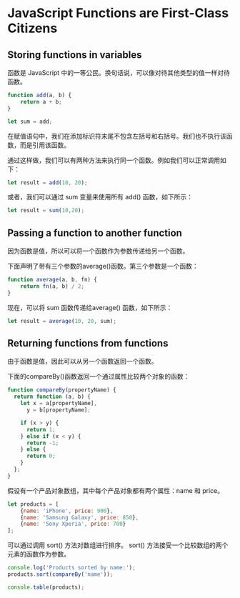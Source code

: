 # JavaScript Functions are First-Class Citizens

## Storing functions in variables

函数是 JavaScript 中的一等公民。换句话说，可以像对待其他类型的值一样对待函数。

```js
function add(a, b) {
    return a + b;
}

let sum = add;
```

在赋值语句中，我们在添加标识符末尾不包含左括号和右括号。我们也不执行该函数，而是引用该函数。

通过这样做，我们可以有两种方法来执行同一个函数。例如我们可以正常调用如下：

```js
let result = add(10, 20);
```

或者，我们可以通过 sum 变量来使用所有 add() 函数，如下所示：

```js
let result = sum(10,20);
```

## Passing a function to another function

因为函数是值，所以可以将一个函数作为参数传递给另一个函数。

下面声明了带有三个参数的average()函数。第三个参数是一个函数：

```js
function average(a, b, fn) {
    return fn(a, b) / 2;
}
```

现在，可以将 sum 函数传递给average() 函数，如下所示：

```js
let result = average(10, 20, sum);
```

## Returning functions from functions

由于函数是值，因此可以从另一个函数返回一个函数。

下面的compareBy()函数返回一个通过属性比较两个对象的函数：

```js
function compareBy(propertyName) {
  return function (a, b) {
    let x = a[propertyName],
      y = b[propertyName];

    if (x > y) {
      return 1;
    } else if (x < y) {
      return -1;
    } else {
      return 0;
    }
  };
}
```

假设有一个产品对象数组，其中每个产品对象都有两个属性：name 和 price。

```js
let products = [
    {name: 'iPhone', price: 900},
    {name: 'Samsung Galaxy', price: 850},
    {name: 'Sony Xperia', price: 700}
];
```

可以通过调用 sort() 方法对数组进行排序。 sort() 方法接受一个比较数组的两个元素的函数作为参数。

```js
console.log('Products sorted by name:');
products.sort(compareBy('name'));

console.table(products);
```









